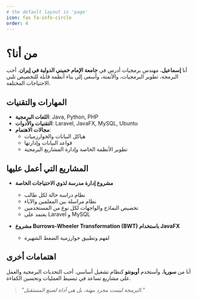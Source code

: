 ```yaml
---
# the default layout is 'page'
icon: fas fa-info-circle
order: 4
---
```


# من أنا؟  

أنا **إسماعيل**، مهندس برمجيات أدرس في **جامعة الإمام خميني الدولية في إيران**. أحب البرمجة، تطوير البرمجيات، والأتمتة، وأسعى إلى بناء أنظمة قابلة للتخصيص تلبي الاحتياجات المختلفة.  

## المهارات والتقنيات  

- **اللغات البرمجية**: Java, Python, PHP  
- **التقنيات والأدوات**: Laravel, JavaFX, MySQL, Ubuntu  
- **مجالات الاهتمام**:  
  - هياكل البيانات والخوارزميات  
  - قواعد البيانات وإدارتها  
  - تطوير الأنظمة الخاصة وإدارة المشاريع البرمجية  

## المشاريع التي أعمل عليها  

- **مشروع إدارة مدرسة لذوي الاحتياجات الخاصة**  
  - نظام دراسة حالة لكل طالب  
  - نظام مراسلة بين المعلمين والآباء  
  - تخصيص النماذج والواجهات لكل نوع من المستخدمين  
  - يعتمد على Laravel و MySQL  

- **مشروع Burrows-Wheeler Transformation (BWT) باستخدام JavaFX**  
  - لفهم وتطبيق خوارزمية الضغط الشهيرة  

## اهتمامات أخرى  

أنا من **سوريا**، وأستخدم **أوبونتو** كنظام تشغيل أساسي. أحب التحديات البرمجية والعمل على مشاريع تساعد في تبسيط العمليات وتحسين الكفاءة.  

> *"البرمجة ليست مجرد مهنة، بل هي أداة لصنع المستقبل."*
